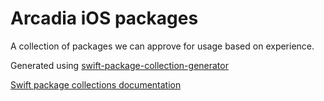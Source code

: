 # Arcadia iOS packages

A collection of packages we can approve for usage based on experience.

Generated using [swift-package-collection-generator](https://github.com/apple/swift-package-collection-generator/blob/main/Sources/PackageCollectionGenerator/README.md)

[Swift package collections documentation](https://swift.org/blog/package-collections/)
